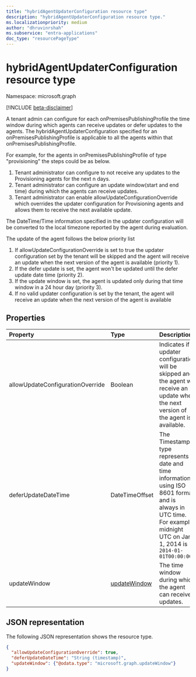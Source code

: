```yaml
---
title: "hybridAgentUpdaterConfiguration resource type"
description: "hybridAgentUpdaterConfiguration resource type."
ms.localizationpriority: medium
author: "dhruvinrshah"
ms.subservice: "entra-applications"
doc_type: "resourcePageType"
---
```


# hybridAgentUpdaterConfiguration resource type

Namespace: microsoft.graph

[!INCLUDE [beta-disclaimer](../../includes/beta-disclaimer.md)]

A tenant admin can configure for each onPremisesPublishingProfile the time window during which agents can receive updates or defer updates to the agents. The hybridAgentUpdaterConfiguration specified for an onPremisesPublishingProfile is applicable to all the agents within that onPremisesPublishingProfile.

For example, for the agents in onPremisesPublishingProfile of type "provisioning" the steps could be as below.

1) Tenant administrator can configure to not receive any updates to the Provisioning agents for the next n days.
2) Tenant administrator can configure an update window(start and end time) during which the agents can receive updates.
3) Tenant administrator can enable allowUpdateConfigurationOverride which overrides the updater configuration for Provisioning agents and allows them to receive the next available update.

The DateTime/Time information specified in the updater configuration will be converted to the local timezone reported by the agent during evaluation.

The update of the agent follows the below priority list

1) If allowUpdateConfigurationOverride is set to true the updater configuration set by the tenant will be skipped and the agent will receive an update when the next version of the agent is available (priority 1).
2) If the defer update is set, the agent won't be updated until the defer update date time (priority 2).
3) If the update window is set, the agent is updated only during that time window in a 24 hour day (priority 3).
4) If no valid updater configuration is set by the tenant, the agent will receive an update when the next version of the agent is available

## Properties

| Property     | Type        | Description |
|:-------------|:------------|:------------|
|allowUpdateConfigurationOverride|Boolean|Indicates if updater configuration will be skipped and the agent will receive an update when the next version of the agent is available.|
|deferUpdateDateTime|DateTimeOffset|The Timestamp type represents date and time information using ISO 8601 format and is always in UTC time. For example, midnight UTC on Jan 1, 2014 is `2014-01-01T00:00:00Z`|
|updateWindow|[updateWindow](updatewindow.md)|The time window during which the agent can receive updates.|

## JSON representation

The following JSON representation shows the resource type.

<!-- {
  "blockType": "resource",
  "optionalProperties": [

  ],
  "@odata.type": "microsoft.graph.hybridAgentUpdaterConfiguration",
  "baseType": null
}-->

```json
{
  "allowUpdateConfigurationOverride": true,
  "deferUpdateDateTime": "String (timestamp)",
  "updateWindow": {"@odata.type": "microsoft.graph.updateWindow"}
}
```

<!-- uuid: 16cd6b66-4b1a-43a1-adaf-3a886856ed98
2019-02-04 14:57:30 UTC -->
<!-- {
  "type": "#page.annotation",
  "description": "hybridAgentUpdaterConfiguration resource",
  "keywords": "",
  "section": "documentation",
  "tocPath": ""
}-->


